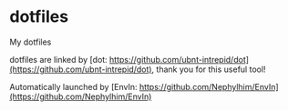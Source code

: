 # dotfiles

My dotfiles

dotfiles are linked by [dot: https://github.com/ubnt-intrepid/dot](https://github.com/ubnt-intrepid/dot), thank you for this useful tool!

Automatically launched by [EnvIn: https://github.com/Nephylhim/EnvIn](https://github.com/Nephylhim/EnvIn)
